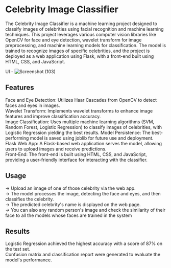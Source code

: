 
# Celebrity Image Classifier

The Celebrity Image Classifier is a machine learning project designed to classify images of celebrities using facial recognition and machine learning techniques. This project leverages various computer vision libraries like OpenCV for face and eye detection, wavelet transform for image preprocessing, and machine learning models for classification. The model is trained to recognize images of specific celebrities, and the project is deployed as a web application using Flask, with a front-end built using HTML, CSS, and JavaScript.

UI - ![Screenshot (103)](https://github.com/user-attachments/assets/aafc0f32-7063-44cf-b1f4-ad10208aea82)

## Features

Face and Eye Detection: Utilizes Haar Cascades from OpenCV to detect faces and eyes in images.\
Wavelet Transform: Implements wavelet transforms to enhance image features and improve classification accuracy.\
Image Classification: Uses multiple machine learning algorithms (SVM, Random Forest, Logistic Regression) to classify images of celebrities, with Logistic Regression yielding the best results.
Model Persistence: The best-performing model is saved using joblib for future use and deployment.\
Flask Web App: A Flask-based web application serves the model, allowing users to upload images and receive predictions.\
Front-End: The front-end is built using HTML, CSS, and JavaScript, providing a user-friendly interface for interacting with the classifier.
## Usage

-> Upload an image of one of those celebrity via the web app.\
-> The model processes the image, detecting the face and eyes, and then classifies the celebrity.\
-> The predicted celebrity's name is displayed on the web page.\
-> You can also any random person's image and check the similarity of their face to all the models whose faces are trained in the system

## Results

Logistic Regression achieved the highest accuracy with a score of 87% on the test set.\
Confusion matrix and classification report were generated to evaluate the model's performance.
